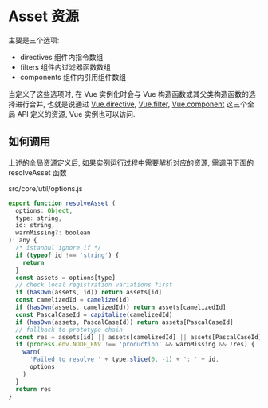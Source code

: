 # Asset 资源

主要是三个选项: 
- directives 组件内指令数组
- filters 组件内过滤器函数数组
- components 组件内引用组件数组

当定义了这些选项时, 在 Vue 实例化时会与 Vue 构造函数或其父类构造函数的选择进行合并, 也就是说通过 [Vue.directive](../02-global-API/05-Vue.directive.md), [Vue.filter](../02-global-API/06-Vue.filter.md), [Vue.component](../02-global-API/07-Vue.component.md) 这三个全局 API 定义的资源, Vue 实例也可以访问.

## 如何调用

上述的全局资源定义后, 如果实例运行过程中需要解析对应的资源, 需调用下面的 resolveAsset 函数

src/core/util/options.js

```js
export function resolveAsset (
  options: Object,
  type: string,
  id: string,
  warnMissing?: boolean
): any {
  /* istanbul ignore if */
  if (typeof id !== 'string') {
    return
  }
  const assets = options[type]
  // check local registration variations first
  if (hasOwn(assets, id)) return assets[id]
  const camelizedId = camelize(id)
  if (hasOwn(assets, camelizedId)) return assets[camelizedId]
  const PascalCaseId = capitalize(camelizedId)
  if (hasOwn(assets, PascalCaseId)) return assets[PascalCaseId]
  // fallback to prototype chain
  const res = assets[id] || assets[camelizedId] || assets[PascalCaseId]
  if (process.env.NODE_ENV !== 'production' && warnMissing && !res) {
    warn(
      'Failed to resolve ' + type.slice(0, -1) + ': ' + id,
      options
    )
  }
  return res
}
```
